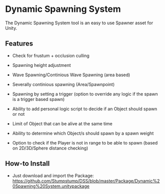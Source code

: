 # Dynamic Spawning System

The Dynamic Spawning System tool is an easy to use Spawner asset for Unity.

## Features

- Check for frustum + occlusion culling

- Spawning height adjustment

- Wave Spawning/Continious Wave Spawning (area based)

- Severally continious spawning (Area/Spawnpoint) 

- Spawning by setting a trigger (option to override any logic if the spawn is a trigger based spawn) 

- Ability to add personal logic script to decide if an Object should spawn or not

- Limit of Object that can be alive at the same time

- Ability to determine which Object/s should spawn by a spawn weight

- Option to check if the Player is not in range to be able to spawn (based on 2D/3D/Sphere distance checking)

## How-to Install

 - Just download and import the Package: 
  https://github.com/Stumpstump/DSS/blob/master/Package/Dynamic%20Spawning%20System.unitypackage
